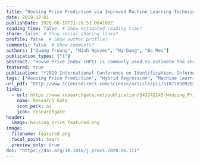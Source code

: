 ```yaml
---
title: "Housing Price Prediction via Improved Machine Learning Techniques"
date: 2019-12-01
publishDate: 2020-08-10T21:28:53.064100Z
reading_time: false  # Show estimated reading time?
share: false  # Show social sharing links?
profile: false  # Show author profile?
comments: false  # Show comments?
authors: ["Quang Truong", "Minh Nguyen", "Hy Dang", "Bo Mei"]
publication_types: ["1"]
abstract: "House Price Index (HPI) is commonly used to estimate the changes in housing price. Since housing price is strongly correlated to other factors such as location, area, population, it requires other information apart from HPI to predict individual housing price. There has been a considerably large number of papers adopting traditional machine learning approaches to predict housing prices accurately, but they rarely concern about the performance of individual models and neglect the less popular yet complex models. As a result, to explore various impacts of features on prediction methods, this paper will apply both traditional and advanced machine learning approaches to investigate the difference among several advanced models. This paper will also comprehensively validate multiple techniques in model implementation on regression and provide an optimistic result for housing price prediction."
featured: true
publication: "*2019 International Conference on Identification, Information and Knowledge in the Internet of Things (IIKI)* - Procedia Computer Science (Elsevier)"
tags: ["Housing Price Prediction", "Hybrid Regression", "Machine Learning", "Stacked Generalization"]
url_pdf: "http://www.sciencedirect.com/science/article/pii/S1877050920316318"
links:
  - url: https://www.researchgate.net/publication/343241145_Housing_Price_Prediction_via_Improved_Machine_Learning_Techniques
    name: Research Gate
    icon_pack: ai
    icon: researchgate
header:
  image: housing_price_featured.png
image:
  filename: featured.png
  focal_point: Smart
  preview_only: true
doi: "https://doi.org/10.1016/j.procs.2020.06.111"
---
```



